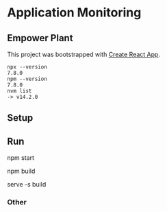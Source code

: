 # Application Monitoring
## Empower Plant

This project was bootstrapped with [Create React App](https://github.com/facebook/create-react-app).
```
npx --version
7.8.0
npm --version
7.8.0
nvm list
-> v14.2.0
```


## Setup



## Run
npm start

npm build

serve -s build

### Other

